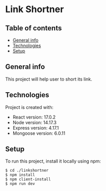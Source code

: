 # Link Shortner

## Table of contents

- [General info](#general-info)
- [Technologies](#technologies)
- [Setup](#setup)

## General info

This project will help user to short its link.

## Technologies

Project is created with:

- React version: 17.0.2
- Node version: 14.17.3
- Express version: 4.17.1
- Mongoose version: 6.0.11

## Setup

To run this project, install it locally using npm:

```
$ cd ./linkshortner
$ npm install
$ npm client-install
$ npm run dev
```

